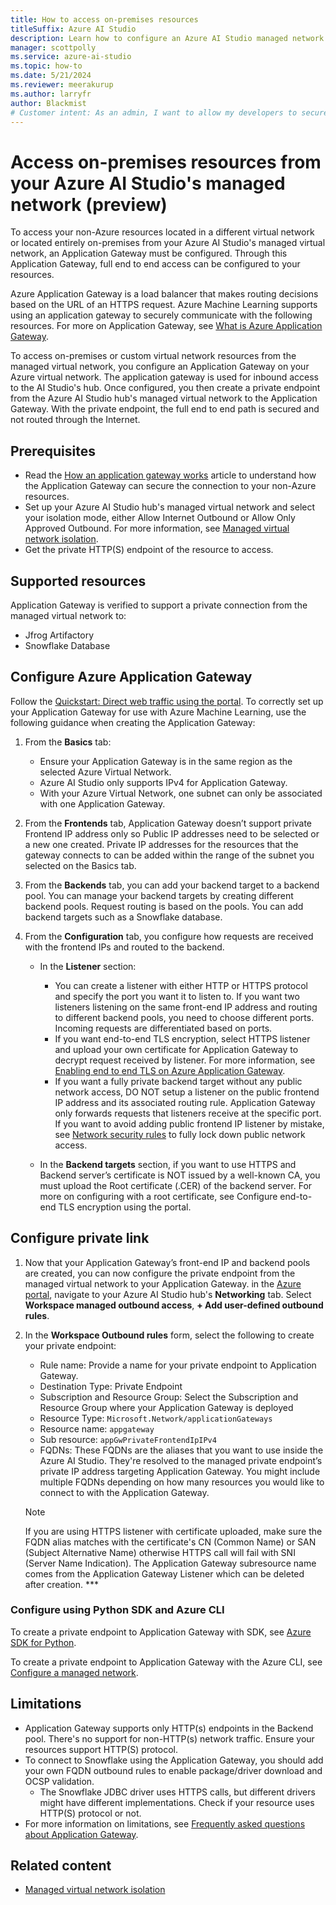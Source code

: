 ```yaml
---
title: How to access on-premises resources
titleSuffix: Azure AI Studio
description: Learn how to configure an Azure AI Studio managed network to securely allow access to your on-premises resources.
manager: scottpolly
ms.service: azure-ai-studio
ms.topic: how-to
ms.date: 5/21/2024
ms.reviewer: meerakurup 
ms.author: larryfr
author: Blackmist
# Customer intent: As an admin, I want to allow my developers to securely access on-premises resources from Azure AI Studio.
---
```


# Access on-premises resources from your Azure AI Studio's managed network (preview)

To access your non-Azure resources located in a different virtual network or located entirely on-premises from your Azure AI Studio's managed virtual network, an Application Gateway must be configured. Through this Application Gateway, full end to end access can be configured to your resources.

Azure Application Gateway is a load balancer that makes routing decisions based on the URL of an HTTPS request. Azure Machine Learning supports using an application gateway to securely communicate with the following resources. For more on Application Gateway, see [What is Azure Application Gateway](/azure/application-gateway/overview).

To access on-premises or custom virtual network resources from the managed virtual network, you configure an Application Gateway on your Azure virtual network. The application gateway is used for inbound access to the AI Studio's hub. Once configured, you then create a private endpoint from the Azure AI Studio hub's managed virtual network to the Application Gateway. With the private endpoint, the full end to end path is secured and not routed through the Internet.

## Prerequisites

- Read the [How an application gateway works](/azure/application-gateway/how-application-gateway-works) article to understand how the Application Gateway can secure the connection to your non-Azure resources. 
- Set up your Azure AI Studio hub's managed virtual network and select your isolation mode, either Allow Internet Outbound or Allow Only Approved Outbound. For more information, see [Managed virtual network isolation](configure-managed-network.md).
- Get the private HTTP(S) endpoint of the resource to access.

## Supported resources

Application Gateway is verified to support a private connection from the managed virtual network to:
- Jfrog Artifactory
- Snowflake Database 

## Configure Azure Application Gateway

Follow the [Quickstart: Direct web traffic using the portal](/azure/application-gateway/quick-create-portal). To correctly set up your Application Gateway for use with Azure Machine Learning, use the following guidance when creating the Application Gateway:

1. From the __Basics__ tab:

    - Ensure your Application Gateway is in the same region as the selected Azure Virtual Network.
    - Azure AI Studio only supports IPv4 for Application Gateway.
    - With your Azure Virtual Network, one subnet can only be associated with one Application Gateway.

1. From the __Frontends__ tab, Application Gateway doesn’t support private Frontend IP address only so Public IP addresses need to be selected or a new one created. Private IP addresses for the resources that the gateway connects to can be added within the range of the subnet you selected on the Basics tab.

1. From the __Backends__ tab, you can add your backend target to a backend pool. You can manage your backend targets by creating different backend pools. Request routing is based on the pools. You can add backend targets such as a Snowflake database. 

1. From the __Configuration__ tab, you configure how requests are received with the frontend IPs and routed to the backend. 

    - In the __Listener__ section:
        - You can create a listener with either HTTP or HTTPS protocol and specify the port you want it to listen to. If you want two listeners listening on the same front-end IP address and routing to different backend pools, you need to choose different ports. Incoming requests are differentiated based on ports.
        - If you want end-to-end TLS encryption, select HTTPS listener and upload your own certificate for Application Gateway to decrypt request received by listener. For more information, see [Enabling end to end TLS on Azure Application Gateway](/azure/application-gateway/ssl-overview#end-to-end-tls-encryption).
        - If you want a fully private backend target without any public network access, DO NOT setup a listener on the public frontend IP address and its associated routing rule. Application Gateway only forwards requests that listeners receive at the specific port. If you want to avoid adding public frontend IP listener by mistake, see [Network security rules](/azure/application-gateway/configuration-infrastructure#network-security-groups) to fully lock down public network access.

    - In the __Backend targets__ section, if you want to use HTTPS and Backend server’s certificate is NOT issued by a well-known CA, you must upload the Root certificate (.CER) of the backend server. For more on configuring with a root certificate, see Configure end-to-end TLS encryption using the portal.

## Configure private link

1. Now that your Application Gateway’s front-end IP and backend pools are created, you can now configure the private endpoint from the managed virtual network to your Application Gateway. in the [Azure portal](https://portal.azure.com), navigate to your Azure AI Studio hub's __Networking__ tab. Select __Workspace managed outbound access__, __+ Add user-defined outbound rules__. 
1. In the __Workspace Outbound rules__ form, select the following to create your private endpoint:

    - Rule name: Provide a name for your private endpoint to Application Gateway.
    - Destination Type: Private Endpoint
    - Subscription and Resource Group: Select the Subscription and Resource Group where your Application Gateway is deployed
    - Resource Type: `Microsoft.Network/applicationGateways`
    - Resource name: `appgateway`
    - Sub resource: `appGwPrivateFrontendIpIPv4` 
    - FQDNs: These FQDNs are the aliases that you want to use inside the Azure AI Studio. They're resolved to the managed private endpoint’s private IP address targeting Application Gateway. You might include multiple FQDNs depending on how many resources you would like to connect to with the Application Gateway.

    > [!NOTE]
    > If you are using HTTPS listener with certificate uploaded, make sure the FQDN alias matches with the certificate's CN (Common Name) or SAN (Subject Alternative Name) otherwise HTTPS call will fail with SNI (Server Name Indication).
    > The Application Gateway subresource name comes from the Application Gateway Listener which can be deleted after creation. ***

### Configure using Python SDK and Azure CLI

To create a private endpoint to Application Gateway with SDK, see [Azure SDK for Python](/python/api/azure-ai-ml/azure.ai.ml.entities.privateendpointdestination?view=azure-python).

To create a private endpoint to Application Gateway with the Azure CLI, see [Configure a managed network](configure-managed-network.md?tabs=azure-cli).

## Limitations

- Application Gateway supports only HTTP(s) endpoints in the Backend pool. There's no support for non-HTTP(s) network traffic. Ensure your resources support HTTP(S) protocol.
- To connect to Snowflake using the Application Gateway, you should add your own FQDN outbound rules to enable package/driver download and OCSP validation.
  - The Snowflake JDBC driver uses HTTPS calls, but different drivers might have different implementations. Check if your resource uses HTTP(S) protocol or not.
- For more information on limitations, see [Frequently asked questions about Application Gateway](/azure/application-gateway/application-gateway-faq).

## Related content

- [Managed virtual network isolation](configure-managed-network.md)